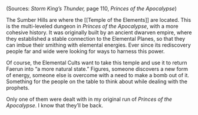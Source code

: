 
(Sources: *Storm King’s Thunder,* page 110, *Princes of the Apocalypse*)

The Sumber Hills are where the [[Temple of the Elements]] are located. This is the multi-leveled dungeon in *Princes of the Apocalypse*, with a more cohesive history. It was originally built by an ancient dwarven empire, where they established a stable connection to the Elemental Planes, so that they can imbue their smithing with elemental energies. Ever since its rediscovery people far and wide were looking for ways to harness this power.

Of course, the Elemental Cults want to take this temple and use it to return Faerun into “a more natural state.” Figures, someone discovers a new form of energy, someone else is overcome with a need to make a bomb out of it. Something for the people on the table to think about while dealing with the prophets.

Only one of them were dealt with in my original run of *Princes of the Apocalypse*. I know that they’ll be back.
